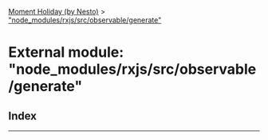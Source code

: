 [Moment Holiday (by Nesto)](../README.md) > ["node_modules/rxjs/src/observable/generate"](../modules/_node_modules_rxjs_src_observable_generate_.md)

# External module: "node_modules/rxjs/src/observable/generate"

## Index

---

